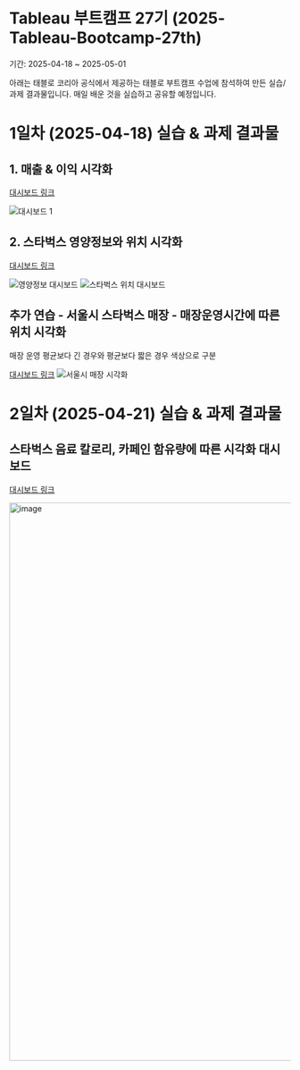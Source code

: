 # Tableau 부트캠프 27기 (2025-Tableau-Bootcamp-27th)

기간: 2025-04-18 ~ 2025-05-01

아래는 태블로 코리아 공식에서 제공하는 태블로 부트캠프 수업에 참석하여 만든 실습/과제 결과물입니다.
매일 배운 것을 실습하고 공유할 예정입니다. 



# 1일차 (2025-04-18) 실습 & 과제 결과물 
 
## 1. 매출 & 이익 시각화
   
[대시보드 링크](https://public.tableau.com/views/_17449521113340/1?:language=en-US&:sid=&:redirect=auth&:display_count=n&:origin=viz_share_link)

![대시보드 1](https://github.com/user-attachments/assets/64f89ae6-debb-4f73-86f2-9aa3ab0f8ae7)

## 2. 스타벅스 영양정보와 위치 시각화
[대시보드 링크](https://public.tableau.com/views/TableauBootcamp1_250418_2/sheet4?:language=en-US&:sid=&:redirect=auth&:display_count=n&:origin=viz_share_link)

![영양정보 대시보드](https://github.com/user-attachments/assets/9c6c5435-2136-49a9-93f7-5479d7ebd7e1)
![스타벅스 위치 대시보드](https://github.com/user-attachments/assets/9d858346-2be7-4f7e-8f44-a3e2a5620d40)

## 추가 연습 - 서울시 스타벅스 매장 - 매장운영시간에 따른 위치 시각화
 매장 운영 평균보다 긴 경우와 평균보다 짧은 경우 색상으로 구분
 
[대시보드 링크](https://public.tableau.com/views/TableauBootcamp_250422/sheet7?:language=ko-KR&publish=yes&:sid=&:redirect=auth&:display_count=n&:origin=viz_share_link)
![서울시 매장 시각화](https://github.com/user-attachments/assets/11a2ea46-d145-4b6c-8c59-9c1a83f8e64c)

# 2일차 (2025-04-21) 실습 & 과제 결과물 
## 스타벅스 음료 칼로리, 카페인 함유량에 따른 시각화 대시보드 

[대시보드 링크](https://public.tableau.com/views/TableauBootcamp2_250422/2?:language=koKR&publish=yes&:sid=&:redirect=auth&:display_count=n&:origin=viz_share_link)

<img width="999" alt="image" src="https://github.com/user-attachments/assets/054c58fd-a362-474c-bf93-9719d2117f78" />

